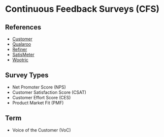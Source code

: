 # Continuous Feedback Surveys (CFS)

<!--
https://blog.track.co/o-que-e-customer-effort-score/
https://checkmarket.com/blog/csat-ces-nps-compared/
-->

## References

- [Customer](https://customer.io)
- [Qualaroo](https://qualaroo.com)
- [Refiner](https://refiner.io)
- [SatisMeter](https://satismeter.com)
- [Wootric](https://wootric.com)

<!--
https://customer.guru
https://delighted.com
https://userguiding.com
https://github.com/satismeter
https://github.com/refiner-io
https://gartner.com/smarterwithgartner/unveiling-the-new-and-improved-customer-effort-score/
https://blog.track.co/o-que-e-customer-effort-score
-->

## Survey Types

- Net Promoter Score (NPS)
- Customer Satisfaction Score (CSAT)
- Customer Effort Score (CES)
- Product Market Fit (PMF)

## Term

- Voice of the Customer (VoC)
